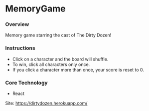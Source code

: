 # MemoryGame

### Overview

Memory game starring the cast of The Dirty Dozen! 

### Instructions

- Click on a character and the board will shuffle. 
- To win, click all characters only once.
- If you click a character more than once, your score is reset to 0. 

### Core Technology

- React

Site: https://dirtydozen.herokuapp.com/